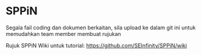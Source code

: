 # SPPiN

Segala fail coding dan dokumen berkaitan, sila upload ke dalam git ini untuk memudahkan team member membuat rujukan

Rujuk SPPiN Wiki untuk tutorial:
https://github.com/SEInfinity/SPPiN/wiki
